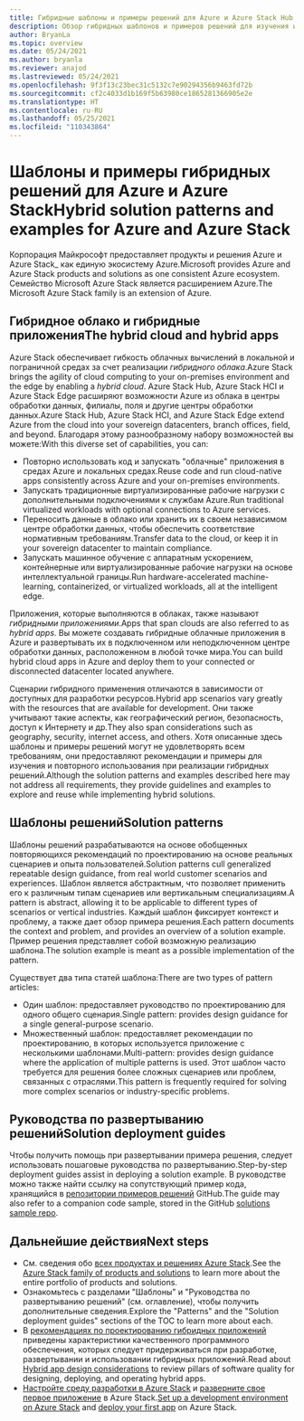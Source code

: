 ```yaml
---
title: Гибридные шаблоны и примеры решений для Azure и Azure Stack Hub
description: Обзор гибридных шаблонов и примеров решений для изучения и создания гибридных решений в Azure и Azure Stack Hub.
author: BryanLa
ms.topic: overview
ms.date: 05/24/2021
ms.author: bryanla
ms.reviewer: anajod
ms.lastreviewed: 05/24/2021
ms.openlocfilehash: 9f3f13c23bec31c5132c7e90294356b9463fd72b
ms.sourcegitcommit: cf2c4033d1b169f5b63980ce1865281366905e2e
ms.translationtype: HT
ms.contentlocale: ru-RU
ms.lasthandoff: 05/25/2021
ms.locfileid: "110343864"
---
```

# <a name="hybrid-solution-patterns-and-examples-for-azure-and-azure-stack"></a><span data-ttu-id="b5437-103">Шаблоны и примеры гибридных решений для Azure и Azure Stack</span><span class="sxs-lookup"><span data-stu-id="b5437-103">Hybrid solution patterns and examples for Azure and Azure Stack</span></span>

<span data-ttu-id="b5437-104">Корпорация Майкрософт предоставляет продукты и решения Azure и Azure Stack_ как единую экосистему Azure.</span><span class="sxs-lookup"><span data-stu-id="b5437-104">Microsoft provides Azure and Azure Stack products and solutions as one consistent Azure ecosystem.</span></span> <span data-ttu-id="b5437-105">Семейство Microsoft Azure Stack является расширением Azure.</span><span class="sxs-lookup"><span data-stu-id="b5437-105">The Microsoft Azure Stack family is an extension of Azure.</span></span>

## <a name="the-hybrid-cloud-and-hybrid-apps"></a><span data-ttu-id="b5437-106">Гибридное облако и гибридные приложения</span><span class="sxs-lookup"><span data-stu-id="b5437-106">The hybrid cloud and hybrid apps</span></span>

<span data-ttu-id="b5437-107">Azure Stack обеспечивает гибкость облачных вычислений в локальной и пограничной средах за счет реализации *гибридного облака*.</span><span class="sxs-lookup"><span data-stu-id="b5437-107">Azure Stack brings the agility of cloud computing to your on-premises environment and the edge by enabling a *hybrid cloud*.</span></span> <span data-ttu-id="b5437-108">Azure Stack Hub, Azure Stack HCI и Azure Stack Edge расширяют возможности Azure из облака в центры обработки данных, филиалы, поля и другие центры обработки данных.</span><span class="sxs-lookup"><span data-stu-id="b5437-108">Azure Stack Hub, Azure Stack HCI, and Azure Stack Edge extend Azure from the cloud into your sovereign datacenters, branch offices, field, and beyond.</span></span> <span data-ttu-id="b5437-109">Благодаря этому разнообразному набору возможностей вы можете:</span><span class="sxs-lookup"><span data-stu-id="b5437-109">With this diverse set of capabilities, you can:</span></span>

- <span data-ttu-id="b5437-110">Повторно использовать код и запускать "облачные" приложения в средах Azure и локальных средах.</span><span class="sxs-lookup"><span data-stu-id="b5437-110">Reuse code and run cloud-native apps consistently across Azure and your on-premises environments.</span></span>
- <span data-ttu-id="b5437-111">Запускать традиционные виртуализированные рабочие нагрузки с дополнительными подключениями к службам Azure.</span><span class="sxs-lookup"><span data-stu-id="b5437-111">Run traditional virtualized workloads with optional connections to Azure services.</span></span>
- <span data-ttu-id="b5437-112">Переносить данные в облако или хранить их в своем независимом центре обработки данных, чтобы обеспечить соответствие нормативным требованиям.</span><span class="sxs-lookup"><span data-stu-id="b5437-112">Transfer data to the cloud, or keep it in your sovereign datacenter to maintain compliance.</span></span>
- <span data-ttu-id="b5437-113">Запускать машинное обучение с аппаратным ускорением, контейнерные или виртуализированные рабочие нагрузки на основе интеллектуальной границы.</span><span class="sxs-lookup"><span data-stu-id="b5437-113">Run hardware-accelerated machine-learning, containerized, or virtualized workloads, all at the intelligent edge.</span></span>

<span data-ttu-id="b5437-114">Приложения, которые выполняются в облаках, также называют *гибридными приложениями*.</span><span class="sxs-lookup"><span data-stu-id="b5437-114">Apps that span clouds are also referred to as *hybrid apps*.</span></span> <span data-ttu-id="b5437-115">Вы можете создавать гибридные облачные приложения в Azure и развертывать их в подключенном или неподключенном центре обработки данных, расположенном в любой точке мира.</span><span class="sxs-lookup"><span data-stu-id="b5437-115">You can build hybrid cloud apps in Azure and deploy them to your connected or disconnected datacenter located anywhere.</span></span>

<span data-ttu-id="b5437-116">Сценарии гибридного применения отличаются в зависимости от доступных для разработки ресурсов.</span><span class="sxs-lookup"><span data-stu-id="b5437-116">Hybrid app scenarios vary greatly with the resources that are available for development.</span></span> <span data-ttu-id="b5437-117">Они также учитывают такие аспекты, как географический регион, безопасность, доступ к Интернету и др.</span><span class="sxs-lookup"><span data-stu-id="b5437-117">They also span considerations such as geography, security, internet access, and others.</span></span> <span data-ttu-id="b5437-118">Хотя описанные здесь шаблоны и примеры решений могут не удовлетворять всем требованиям, они предоставляют рекомендации и примеры для изучения и повторного использования при реализации гибридных решений.</span><span class="sxs-lookup"><span data-stu-id="b5437-118">Although the solution patterns and examples described here may not address all requirements, they provide guidelines and examples to explore and reuse while implementing hybrid solutions.</span></span>

## <a name="solution-patterns"></a><span data-ttu-id="b5437-119">Шаблоны решений</span><span class="sxs-lookup"><span data-stu-id="b5437-119">Solution patterns</span></span>

<span data-ttu-id="b5437-120">Шаблоны решений разрабатываются на основе обобщенных повторяющихся рекомендаций по проектированию на основе реальных сценариев и опыта пользователей.</span><span class="sxs-lookup"><span data-stu-id="b5437-120">Solution patterns cull generalized repeatable design guidance, from real world customer scenarios and experiences.</span></span> <span data-ttu-id="b5437-121">Шаблон является абстрактным, что позволяет применить его к различным типам сценариев или вертикальным специализациям.</span><span class="sxs-lookup"><span data-stu-id="b5437-121">A pattern is abstract, allowing it to be applicable to different types of scenarios or vertical industries.</span></span> <span data-ttu-id="b5437-122">Каждый шаблон фиксирует контекст и проблему, а также дает обзор примера решения.</span><span class="sxs-lookup"><span data-stu-id="b5437-122">Each pattern documents the context and problem, and provides an overview of a solution example.</span></span> <span data-ttu-id="b5437-123">Пример решения представляет собой возможную реализацию шаблона.</span><span class="sxs-lookup"><span data-stu-id="b5437-123">The solution example is meant as a possible implementation of the pattern.</span></span>

<span data-ttu-id="b5437-124">Существует два типа статей шаблона:</span><span class="sxs-lookup"><span data-stu-id="b5437-124">There are two types of pattern articles:</span></span>

- <span data-ttu-id="b5437-125">Один шаблон: предоставляет руководство по проектированию для одного общего сценария.</span><span class="sxs-lookup"><span data-stu-id="b5437-125">Single pattern: provides design guidance for a single general-purpose scenario.</span></span>
- <span data-ttu-id="b5437-126">Множественный шаблон: предоставляет рекомендации по проектированию, в которых используется приложение с несколькими шаблонами.</span><span class="sxs-lookup"><span data-stu-id="b5437-126">Multi-pattern: provides design guidance where the application of multiple patterns is used.</span></span> <span data-ttu-id="b5437-127">Этот шаблон часто требуется для решения более сложных сценариев или проблем, связанных с отраслями.</span><span class="sxs-lookup"><span data-stu-id="b5437-127">This pattern is frequently required for solving more complex scenarios or industry-specific problems.</span></span>

## <a name="solution-deployment-guides"></a><span data-ttu-id="b5437-128">Руководства по развертыванию решений</span><span class="sxs-lookup"><span data-stu-id="b5437-128">Solution deployment guides</span></span>

<span data-ttu-id="b5437-129">Чтобы получить помощь при развертывании примера решения, следует использовать пошаговые руководства по развертыванию.</span><span class="sxs-lookup"><span data-stu-id="b5437-129">Step-by-step deployment guides assist in deploying a solution example.</span></span> <span data-ttu-id="b5437-130">В руководстве можно также найти ссылку на сопутствующий пример кода, хранящийся в [репозитории примеров решений](https://github.com/Azure-Samples/azure-intelligent-edge-patterns) GitHub.</span><span class="sxs-lookup"><span data-stu-id="b5437-130">The guide may also refer to a companion code sample, stored in the GitHub [solutions sample repo](https://github.com/Azure-Samples/azure-intelligent-edge-patterns).</span></span>

## <a name="next-steps"></a><span data-ttu-id="b5437-131">Дальнейшие действия</span><span class="sxs-lookup"><span data-stu-id="b5437-131">Next steps</span></span>

- <span data-ttu-id="b5437-132">См. сведения обо [всех продуктах и решениях Azure Stack](/azure-stack).</span><span class="sxs-lookup"><span data-stu-id="b5437-132">See the [Azure Stack family of products and solutions](/azure-stack) to learn more about the entire portfolio of products and solutions.</span></span>
- <span data-ttu-id="b5437-133">Ознакомьтесь с разделами "Шаблоны" и "Руководства по развертыванию решений" (см. оглавление), чтобы получить дополнительные сведения.</span><span class="sxs-lookup"><span data-stu-id="b5437-133">Explore the "Patterns" and the "Solution deployment guides" sections of the TOC to learn more about each.</span></span>
- <span data-ttu-id="b5437-134">В [рекомендациях по проектированию гибридных приложений](overview-app-design-considerations.md) приведены характеристики качественного программного обеспечения, которых следует придерживаться при разработке, развертывании и использовании гибридных приложений.</span><span class="sxs-lookup"><span data-stu-id="b5437-134">Read about [Hybrid app design considerations](overview-app-design-considerations.md) to review pillars of software quality for designing, deploying, and operating hybrid apps.</span></span>
- <span data-ttu-id="b5437-135">[Настройте среду разработки в Azure Stack](/azure-stack/user/azure-stack-dev-start) и [разверните свое первое приложение](/azure-stack/user/azure-stack-dev-start-deploy-app) в Azure Stack.</span><span class="sxs-lookup"><span data-stu-id="b5437-135">[Set up a development environment on Azure Stack](/azure-stack/user/azure-stack-dev-start) and [deploy your first app](/azure-stack/user/azure-stack-dev-start-deploy-app) on Azure Stack.</span></span>
